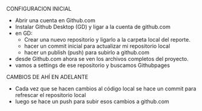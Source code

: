 CONFIGURACION INICIAL

- Abrir una cuenta en Github.com
- Instalar Github Desktop (GD) y ligar a la cuenta de github.com
- en GD:
  - Crear una nuevo repositorio y ligarlo a la carpeta local del reporte.
  - hacer un commit inicial para actualizar mi repositorio local
  - hacer un publish (push) para subirlo a github.com
- desde Github.com ahora se ven los archivos completos del proyecto.
- vamos a settings de ese repositorio y buscamos Githubpages

CAMBIOS DE AHÍ EN ADELANTE

- Cada vez que se hacen cambios al código local se hace un commit para refrescar el repositorio local
- luego se hace un push para subir esos cambios a github.com
